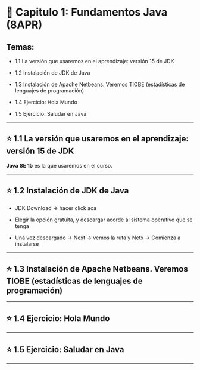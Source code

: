 # :book: Capitulo 1: Fundamentos Java (8APR)

## Temas:

- 1.1 La versión que usaremos en el aprendizaje: versión 15 de JDK

- 1.2 Instalación de JDK de Java

- 1.3 Instalación de Apache Netbeans. Veremos TIOBE (estadísticas de lenguajes de programación)

- 1.4 Ejercicio: Hola Mundo

- 1.5 Ejercicio: Saludar en Java

---


## :star:  1.1 La versión que usaremos en el aprendizaje: versión 15 de JDK

**Java SE 15** es la que usaremos en el curso.

---

## :star: 1.2 Instalación de JDK de Java

- JDK Download -> hacer click aca

- Elegir la opción gratuita, y descargar acorde al sistema operativo que se tenga

- Una vez descargado -> Next -> vemos la ruta y Netx -> Comienza a instalarse 

---

## :star: 1.3 Instalación de Apache Netbeans. Veremos TIOBE (estadísticas de lenguajes de programación)



---

## :star: 1.4 Ejercicio: Hola Mundo

---

## :star: 1.5 Ejercicio: Saludar en Java

---
